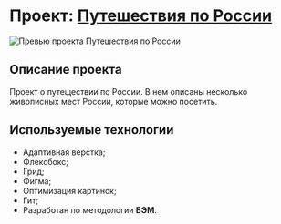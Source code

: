 # Проект: [Путешествия по России](https://hotess.github.io/russian-travel/)

![Превью проекта Путешествия по России](./how_to_learn.png)

Описание проекта
--------------------

Проект о путеществии по России. В нем описаны несколько живописных мест России, которые можно посетить.

Используемые технологии
-----------------------------------
* Адаптивная верстка;
* Флексбокс;
* Грид;
* Фигма;
* Оптимизация картинок;
* Гит;
* Разработан по методологии **БЭМ**.
